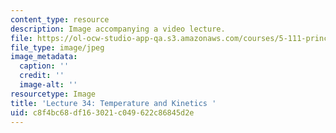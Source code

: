 ```yaml
---
content_type: resource
description: Image accompanying a video lecture.
file: https://ol-ocw-studio-app-qa.s3.amazonaws.com/courses/5-111-principles-of-chemical-science-fall-2008/c8f4bc68df163021c049622c86845d2e_34.jpg
file_type: image/jpeg
image_metadata:
  caption: ''
  credit: ''
  image-alt: ''
resourcetype: Image
title: 'Lecture 34: Temperature and Kinetics '
uid: c8f4bc68-df16-3021-c049-622c86845d2e
---
```

